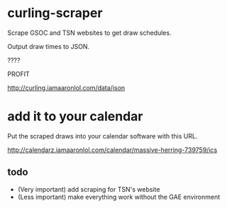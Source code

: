 # curling-scraper

Scrape GSOC and TSN websites to get draw schedules.

Output draw times to JSON.

????

PROFIT

http://curling.iamaaronlol.com/data/json

# add it to your calendar

Put the scraped draws into your calendar software with this URL.

http://calendarz.iamaaronlol.com/calendar/massive-herring-739759/ics

## todo

* (Very important) add scraping for TSN's website
* (Less important) make everything work without the GAE environment
